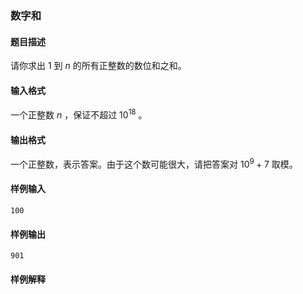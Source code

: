 ### 数字和

#### 题目描述

请你求出 $1$ 到 $n$ 的所有正整数的数位和之和。

#### 输入格式

一个正整数 $n$ ，保证不超过 $10^{18}$ 。

#### 输出格式

一个正整数，表示答案。由于这个数可能很大，请把答案对 $10^9+7$ 取模。

#### 样例输入

```
100
```

#### 样例输出

```
901
```

#### 样例解释
